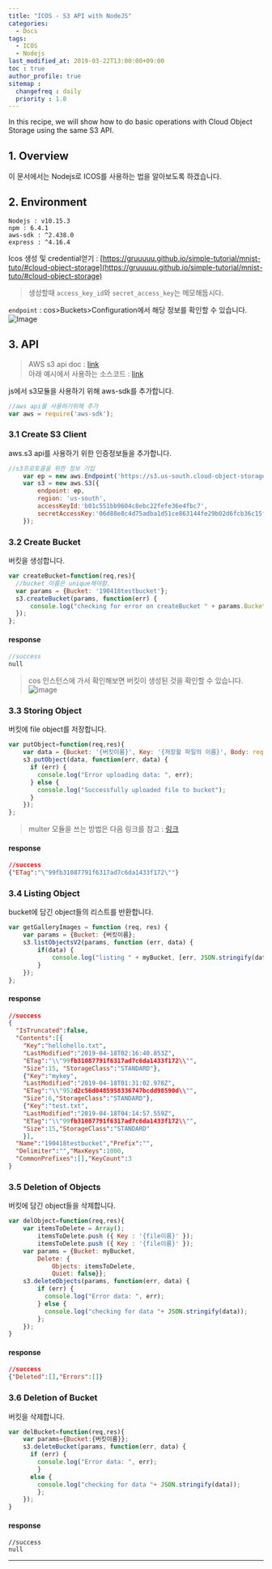 ```yaml
---
title: "ICOS - S3 API with NodeJS"
categories: 
  - Docs
tags:
  - ICOS
  - Nodejs
last_modified_at: 2019-03-22T13:00:00+09:00
toc : true
author_profile: true
sitemap :
  changefreq : daily
  priority : 1.0
---
```


In this recipe, we will show how to do basic operations with Cloud Object Storage using the same S3 API.  

## 1. Overview
이 문서에서는 Nodejs로 ICOS를 사용하는 법을 알아보도록 하겠습니다.  

## 2. Environment
`Nodejs : v10.15.3`  
`npm : 6.4.1`  
`aws-sdk : ^2.438.0`  
`express : ^4.16.4`  

Icos 생성 및 credential얻기 : [https://gruuuuu.github.io/simple-tutorial/mnist-tuto/#cloud-object-storage](https://gruuuuu.github.io/simple-tutorial/mnist-tuto/#cloud-object-storage)   

>생성할때 `access_key_id`와 `secret_access_key`는 메모해둡시다.  

`endpoint` : cos>Buckets>Configuration에서 해당 정보를 확인할 수 있습니다.  
![Image](https://user-images.githubusercontent.com/15958325/55774768-89519280-5ad1-11e9-8bf6-ea9a5cf7577b.png)

## 3. API

>AWS s3 api doc : [link](https://docs.aws.amazon.com/AWSJavaScriptSDK/latest/AWS/S3.html#)  
>아래 예시에서 사용하는 소스코드 : [link](https://github.com/GRuuuuu/GRuuuuu.github.io/blob/master/assets/resources/simple-tutorial/ICOS02/icos-s3-api-test/galleryController.js)  

js에서 s3모듈을 사용하기 위해 aws-sdk를 추가합니다.  
~~~js
//aws api를 사용하기위해 추가
var aws = require('aws-sdk'); 
~~~  

### 3.1 Create S3 Client 

aws.s3 api를 사용하기 위한 인증정보들을 추가합니다.  

~~~js
//s3프로토콜을 위한 정보 기입
    var ep = new aws.Endpoint('https://s3.us-south.cloud-object-storage.appdomain.cloud');
    var s3 = new aws.S3({
        endpoint: ep, 
        region: 'us-south',
        accessKeyId:'b01c551bb9604c8ebc22fefe36e4fbc7',
        secretAccessKey:'06d88e8c4d75adba1d51ce863144fe29b02d6fcb36c15f39'
    });
~~~  

### 3.2 Create Bucket
버킷을 생성합니다.  

~~~js
var createBucket=function(req,res){
  //bucket 이름은 unique해야함.
  var params = {Bucket: '190418testbucket'};
  s3.createBucket(params, function(err) {
      console.log("checking for error on createBucket " + params.Bucket, err);
  });
};
~~~

#### response
~~~c
//success
null
~~~  

>cos 인스턴스에 가서 확인해보면 버킷이 생성된 것을 확인할 수 있습니다.  
>![image](https://user-images.githubusercontent.com/15958325/56328786-80d91600-61bb-11e9-9c73-e715022bcf1c.png)  


### 3.3 Storing Object

버킷에 file object를 저장합니다.  

~~~js
var putObject=function(req,res){
    var data = {Bucket: '{버킷이름}', Key: '{저장할 파일의 이름}', Body: require('fs').createReadStream('{파일경로}')};
    s3.putObject(data, function(err, data) {
      if (err) {
        console.log("Error uploading data: ", err);
      } else {
        console.log("Successfully uploaded file to bucket");
      }
    });
};
~~~

>multer 모듈을 쓰는 방법은 다음 링크를 참고 : [링크](https://gruuuuu.github.io/simple-tutorial/icos-api/#upload)

#### response
~~~json
//success
{"ETag":"\"99fb31087791f6317ad7c6da1433f172\""}
~~~

### 3.4 Listing Object

bucket에 담긴 object들의 리스트를 반환합니다.  

~~~js
var getGalleryImages = function (req, res) {
    var params = {Bucket: {버킷이름};
    s3.listObjectsV2(params, function (err, data) {
        if(data) {
            console.log("listing " + myBucket, [err, JSON.stringify(data)]);
        }
    });
};
~~~

#### response
~~~json
//success
{
  "IsTruncated":false,
  "Contents":[{
    "Key":"hellohello.txt",
    "LastModified":"2019-04-18T02:16:40.853Z",
    "ETag":"\\"99fb31087791f6317ad7c6da1433f172\\"",
    "Size":15, "StorageClass":"STANDARD"},
    {"Key":"mykey",
    "LastModified":"2019-04-18T01:31:02.978Z",
    "ETag":"\\"952d2c56d0485958336747bcdd98590d\\"",
    "Size":6,"StorageClass":"STANDARD"},
    {"Key":"test.txt",
    "LastModified":"2019-04-18T04:14:57.559Z",
    "ETag":"\\"99fb31087791f6317ad7c6da1433f172\\"",
    "Size":15,"StorageClass":"STANDARD"
    }],
  "Name":"190418testbucket","Prefix":"",
  "Delimiter":"","MaxKeys":1000,
  "CommonPrefixes":[],"KeyCount":3
}
~~~

### 3.5 Deletion of Objects 
버킷에 담긴 object들을 삭제합니다.  

~~~js
var delObject=function(req,res){
    var itemsToDelete = Array();
        itemsToDelete.push ({ Key : '{file이름}' });
        itemsToDelete.push ({ Key : '{file이름}' });
    var params = {Bucket: myBucket,
        Delete: {
            Objects: itemsToDelete,
            Quiet: false}};
    s3.deleteObjects(params, function(err, data) {
        if (err) {
          console.log("Error data: ", err);
        } else {
          console.log("checking for data "+ JSON.stringify(data));
        };
    });
}
~~~

#### response
~~~json
//success
{"Deleted":[],"Errors":[]}
~~~  


### 3.6 Deletion of Bucket

버킷을 삭제합니다.

~~~js
var delBucket=function(req,res){
    var params={Bucket:{버킷이름}};
    s3.deleteBucket(params, function(err, data) {
      if (err) {
        console.log("Error data: ", err);
        } 
      else {
        console.log("checking for data "+ JSON.stringify(data));
        };
    });
}
~~~

#### response
~~~
//success
null
~~~

----